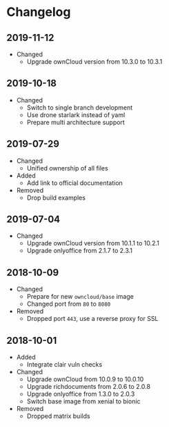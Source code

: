 # Changelog

## 2019-11-12

* Changed
  * Upgrade ownCloud version from 10.3.0 to 10.3.1

## 2019-10-18

* Changed
  * Switch to single branch development
  * Use drone starlark instead of yaml
  * Prepare multi architecture support

## 2019-07-29

* Changed
  * Unified ownership of all files
* Added
  * Add link to official documentation
* Removed
  * Drop build examples

## 2019-07-04

* Changed
  * Upgrade ownCloud version from 10.1.1 to 10.2.1
  * Upgrade onlyoffice from 2.1.7 to 2.3.1

## 2018-10-09

* Changed
  * Prepare for new `owncloud/base` image
  * Changed port from `80` to `8080`
* Removed
  * Dropped port `443`, use a reverse proxy for SSL

## 2018-10-01

* Added
  * Integrate clair vuln checks
* Changed
  * Upgrade ownCloud from 10.0.9 to 10.0.10
  * Upgrade richdocuments from 2.0.6 to 2.0.8
  * Upgrade onlyoffice from 1.3.0 to 2.0.3
  * Switch base image from xenial to bionic
* Removed
  * Dropped matrix builds
